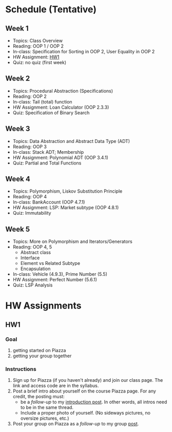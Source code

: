 
# Schedule (Tentative)

## Week 1

- Topics: Class Overview
- Reading: OOP 1 / OOP 2
- In-class: Specification for Sorting in OOP 2, User Equality in OOP 2
- HW Assignment: [HW1](#hw1)
- Quiz: no quiz (first week)

## Week 2

- Topics: Procedural Abstraction (Specifications)
- Reading: OOP 2 
- In-class: Tail (total) function
- HW Assignment: Loan Calculator (OOP 2.3.3)
- Quiz: Specification of Binary Search

## Week 3

- Topics: Data Abstraction and Abstract Data Type (ADT)
- Reading: OOP 3
- In-class: Stack ADT; Membership
- HW Assignment: Polynomial ADT (OOP 3.4.1)
- Quiz: Partial and Total Functions

## Week 4

- Topics: Polymorphism, Liskov Substitution Principle
- Reading: OOP 4
- In-class: BankAccount (OOP 4.7.1)
- HW Assignment: LSP: Market subtype (OOP 4.8.1)
- Quiz: Immutability

## Week 5

- Topics: More on Polymorphism and Iterators/Generators
- Reading: OOP 4, 5
    - Abstract class
    - Interface
    - Element vs Related Subtype
    - Encapsulation
- In-class: Vehicle (4.9.3), Prime Number (5.5)
- HW Assignment: Perfect Number (5.6.1)
- Quiz: LSP Analysis

# HW Assignments

## HW1

### Goal

1. getting started on Piazza
1. getting your group together

### Instructions

1. Sign up for Piazza (if you haven't already) and join our class page. The link and access code are in the syllabus.
1. Post a brief intro about yourself on the course Piazza page. For any credit, the posting must:
    - be a *follow-up* to my [introduction post](https://piazza.com/class/m0cjblb8hvd1qb/post/6). In other words, all intros need to be in the same thread.
    - Include a proper photo of yourself. (No sideways pictures, no oversize pictures, etc.)
1. Post your group on Piazza as a *follow-up* to my group [post](https://piazza.com/class/m0cjblb8hvd1qb/post/8).



